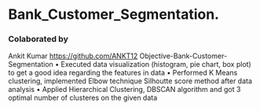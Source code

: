# Bank_Customer_Segmentation.

### Colaborated by
Ankit Kumar https://github.com/ANKT12
Objective-Bank-Customer-Segmentation 
• Executed data visualization (histogram, pie chart, box plot) to get a good idea regarding the features in data
• Performed K Means clustering, implemented Elbow technique Silhoutte score method after data analysis
• Applied Hierarchical Clustering, DBSCAN algorithm and got 3 optimal number of clusteres on the given data
